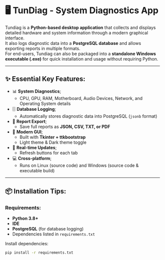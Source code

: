 # 🖥️ TunDiag - System Diagnostics App

Tundiag is a **Python-based desktop application** that collects and displays detailed hardware and system information through a modern graphical interface.  
It also logs diagnostic data into a **PostgreSQL database** and allows exporting reports in multiple formats.  
For end-users, Tundiag can also be packaged into a **standalone Windows executable (.exe)** for quick installation and usage without requiring Python.

---

## ✨ Essential Key Features:
- 📊 **System Diagnostics**;
  - CPU, GPU, RAM, Motherboard, Audio Devices, Network, and Operating System details
- 🗄️ **Database Logging**;
  - Automatically stores diagnostic data into PostgreSQL (`jsonb` format)
- 💾 **Report Export**;
  - Save full reports as **JSON, CSV, TXT, or PDF**
- 🎨 **Modern GUI**;
  - Built with **Tkinter + ttkbootstrap**  
  - Light theme & Dark theme toggle
- 🔄 **Real-time Updates**;
  - Refresh buttons for each tab
- 💻 **Cross-platform**;
  - Runs on Linux (source code) and Windows (source code & executable build)

---

## 📦 Installation Tips:

### Requirements:
- **Python 3.8+**
- **IDE**
- **PostgreSQL** (for database logging)
- Dependencies listed in `requirements.txt`

Install dependencies:
```bash
pip install -r requirements.txt
